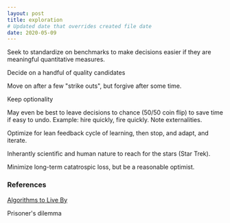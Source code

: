```yaml
---
layout: post
title: exploration
# Updated date that overrides created file date
date: 2020-05-09
---
```


Seek to standardize on benchmarks to make decisions easier
if they are meaningful quantitative measures. 

Decide on a handful
of quality candidates

Move on after a few "strike outs",
but forgive after some time. 

Keep optionality

May even be best 
to leave decisions to chance (50/50 coin flip)
to save time
if easy to undo.
Example: hire quickly, fire quickly.
Note externalities.

Optimize for lean feedback cycle
of learning,
then stop, 
and adapt,
and iterate. 

Inherantly scientific
and human nature 
to reach for the stars (Star Trek).

Minimize long-term catatrospic loss,
but be a reasonable optimist. 

### References

[Algorithms to Live By](https://openlibrary.org/works/OL17357767W/Algorithms_to_Live_By)

Prisoner's dilemma
